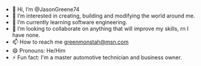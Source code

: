 - 👋 Hi, I’m @JasonGreene74
- 👀 I’m interested in creating, building and modifying the world around me.  
- 🌱 I’m currently learning software engineering.
- 💞️ I’m looking to collaborate on anything that will improve my skills, rn I have none.
- 📫 How to reach me greenmonstah@msn.com
- 😄 Pronouns: He/Him
- ⚡ Fun fact: I'm a master automotive technician and business owner.

<!---
JasonGreene74/JasonGreene74 is a ✨ special ✨ repository because its `README.md` (this file) appears on your GitHub profile.
You can click the Preview link to take a look at your changes.
--->
